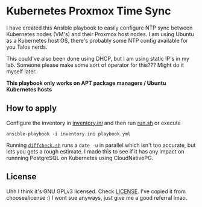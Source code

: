 # Kubernetes Proxmox Time Sync

I have created this Ansible playbook to easily configure NTP sync between Kubernetes nodes (VM's) and their Proxmox host nodes.
I am using Ubuntu as a Kubernetes host OS, there's probably some NTP config available for you Talos nerds.

This could've also been done using DHCP, but I am using static IP's in my lab. Someone please make some sort of operator for this??? Might do it myself later.

**This playbook only works on APT package managers / Ubuntu Kubernetes hosts**

## How to apply

Configure the inventory in [inventory.ini](inventory.ini) and then run [run.sh](run.sh) or execute
```shell
ansible-playbook -i inventory.ini playbook.yml
```

Running [`diffcheck.sh`](diffcheck.sh) runs a `date -u` in parallel which isn't too accurate, but lets you gets a rough estimate.
I made this to see if it has any impact on runnning PostgreSQL on Kubernetes using CloudNativePG.


## License

Uhh I think it's GNU GPLv3 licensed. Check [LICENSE](LICENSE). I've copied it from choosealicense :)
I wont sue anyways, just give me a good referral lmao.

